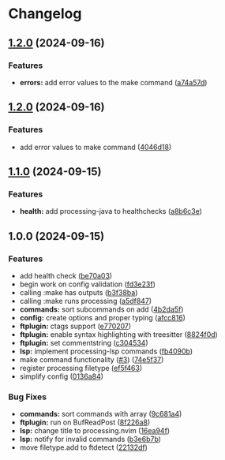 # Changelog

## [1.2.0](https://github.com/sophieforrest/processing.nvim/compare/v1.1.0...v1.2.0) (2024-09-16)


### Features

* **errors:** add error values to the make command ([a74a57d](https://github.com/sophieforrest/processing.nvim/commit/a74a57d2e7775ab78cc7830070df038fcca9852a))

## [1.2.0](https://github.com/sophieforrest/processing.nvim/compare/v1.1.0...v1.2.0) (2024-09-16)


### Features

* add error values to make command ([4046d18](https://github.com/sophieforrest/processing.nvim/commit/4046d18fcd42d3a6d03841b790660fc50f332fee))

## [1.1.0](https://github.com/sophieforrest/processing.nvim/compare/v1.0.0...v1.1.0) (2024-09-15)


### Features

* **health:** add processing-java to healthchecks ([a8b6c3e](https://github.com/sophieforrest/processing.nvim/commit/a8b6c3e0ff686d199381e450cb22bc96848b99c9))

## 1.0.0 (2024-09-15)


### Features

* add health check ([be70a03](https://github.com/sophieforrest/processing.nvim/commit/be70a036062943afdef4c0b8cd3cdfe40c252842))
* begin work on config validation ([fd3e23f](https://github.com/sophieforrest/processing.nvim/commit/fd3e23f0179510d89a6456ec8e492c652d958440))
* calling :make has outputs ([b3f38ba](https://github.com/sophieforrest/processing.nvim/commit/b3f38baa891fbc1fbf0bdeba09ff8b0d89fab969))
* calling :make runs processing ([a5df847](https://github.com/sophieforrest/processing.nvim/commit/a5df847d62969cc34111fa609e647b126bdca165))
* **commands:** sort subcommands on add ([4b2da5f](https://github.com/sophieforrest/processing.nvim/commit/4b2da5f4aae8c23971257247803ea9450aa01150))
* **config:** create options and proper typing ([afcc816](https://github.com/sophieforrest/processing.nvim/commit/afcc8164adbdbbeb820132792a182540c99e94a1))
* **ftplugin:** ctags support ([e770207](https://github.com/sophieforrest/processing.nvim/commit/e7702076a3f91435b7649e753e2e21429807246a))
* **ftplugin:** enable syntax highlighting with treesitter ([8824f0d](https://github.com/sophieforrest/processing.nvim/commit/8824f0dc87d028a4bc00ca04c50ba9017e761ff8))
* **ftplugin:** set commentstring ([c304534](https://github.com/sophieforrest/processing.nvim/commit/c304534dc8cb843a5f9d92e3189af8e03ea4c2cf))
* **lsp:** implement processing-lsp commands ([fb4090b](https://github.com/sophieforrest/processing.nvim/commit/fb4090b7b95621565c541d12b45a21de112daf77))
* make command functionality ([#3](https://github.com/sophieforrest/processing.nvim/issues/3)) ([74e5f37](https://github.com/sophieforrest/processing.nvim/commit/74e5f374c9fc578e0948d710d1a5fd2de088bd28))
* register processing filetype ([ef5f463](https://github.com/sophieforrest/processing.nvim/commit/ef5f4639c4f203a66a443faecabee9112ff77a5b))
* simplify config ([0136a84](https://github.com/sophieforrest/processing.nvim/commit/0136a84dca2efaaca8a052928f5d25a309293f4f))


### Bug Fixes

* **commands:** sort commands with array ([9c681a4](https://github.com/sophieforrest/processing.nvim/commit/9c681a44dfebabe4ce6556663a54db3e3e2bf51b))
* **ftplugin:** run on BufReadPost ([8f226a8](https://github.com/sophieforrest/processing.nvim/commit/8f226a89cba19815bff85958ca757a052920d40e))
* **lsp:** change title to processing.nvim ([16ea94f](https://github.com/sophieforrest/processing.nvim/commit/16ea94f5e7b8e10c99c63c5d22cb8fbf294c37fd))
* **lsp:** notify for invalid commands ([b3e6b7b](https://github.com/sophieforrest/processing.nvim/commit/b3e6b7b1e7d4ae2ecb56efad052ea1ed05826d37))
* move filetype.add to ftdetect ([22132df](https://github.com/sophieforrest/processing.nvim/commit/22132df999153df7c68fb2d87affd2a305d44208))
